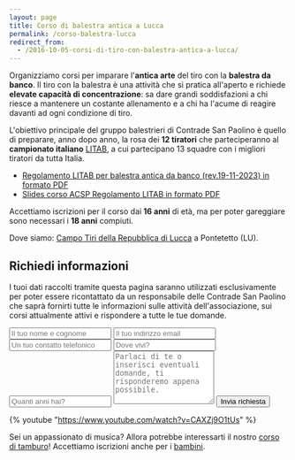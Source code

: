 ```yaml
---
layout: page
title: Corso di balestra antica a Lucca
permalink: /corso-balestra-lucca
redirect_from:
  - /2016-10-05-corsi-di-tiro-con-balestra-antica-a-lucca/
---
```


Organizziamo corsi per imparare l'**antica arte** del tiro con la **balestra da
banco**. Il tiro con la balestra è una attività che si pratica all'aperto e
richiede **elevate capacità di concentrazione**: sa dare grandi soddisfazioni a
chi riesce a mantenere un costante allenamento e a chi ha l'acume di reagire
davanti ad ogni condizione di tiro.

L'obiettivo principale del gruppo balestrieri di Contrade San Paolino è quello
di preparare, anno dopo anno, la rosa dei **12 tiratori** che parteciperanno al
**campionato italiano** [LITAB](https://www.litab.net/), a cui partecipano 13 squadre con i migliori
tiratori da tutta Italia.

* [Regolamento LITAB per balestra antica da banco (rev.19-11-2023) in formato PDF](/pages/corsi/files/20231119-regolamento-litab.pdf)
* [Slides corso ACSP Regolamento LITAB in formato PDF](/pages/corsi/files/20231119-regolamento-litab-slides-corso-acsp.pdf)

Accettiamo iscrizioni per il corso dai **16 anni** di età, ma per poter
gareggiare sono necessari i **18 anni** compiuti.

Dove siamo: [Campo Tiri della Repubblica di Lucca](https://goo.gl/maps/swrB4cqWqA52) a Pontetetto (LU).

## Richiedi informazioni

I tuoi dati raccolti tramite questa pagina saranno utilizzati esclusivamente per
poter essere ricontattato da un responsabile delle Contrade San Paolino che
saprà fornirti tutte le informazioni sulle attività dell'associazione, sui corsi
attualmente attivi e rispondere a tutte le tue domande.

<form class="wj-contact" action="https://formspree.io/{{site.author.email}}" method="POST">
    <input type="text" name="name" placeholder="Il tuo nome e cognome" required>
    <input type="email" name="_replyto" placeholder="Il tuo indirizzo email" required>
    <input type="telephone" name="telephone" id="telephone" placeholder="Un tuo contatto telefonico" required>
    <input type="text" name="luogo" placeholder="Dove vivi?" required>
    <input type="text" name="età" placeholder="Quanti anni hai?">
    <textarea type="text" name="message" rows="6" placeholder="Parlaci di te o inserisci eventuali domande, ti risponderemo appena possibile."></textarea>
    <input type="hidden" name="_subject" value="Richiesta iscrizione balestriere">
    <input type="text" name="_gotcha" style="display:none">
    <input type="hidden" name="_language" value="it" />
    <input type="submit" value="Invia richiesta">
</form>

{% youtube "https://www.youtube.com/watch?v=CAXZj9O1tUs" %}

Sei un appassionato di musica? Allora potrebbe interessarti il nostro [corso di
tamburo](/corso-tamburo-lucca)! Accettiamo iscrizioni anche per i [bambini](/corsi-bambini-tamburo-balestra-lucca).
